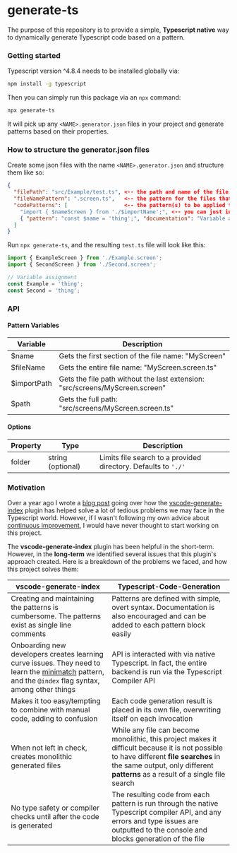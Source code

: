 # generate-ts

The purpose of this repository is to provide a simple, **Typescript native** way to dynamically generate Typescript code based on a pattern.

### Getting started

Typescript version ^4.8.4 needs to be installed globally via:

```bash
npm install -g typescript
```

Then you can simply run this package via an `npx` command:

```bash
npx generate-ts
```

It will pick up any `<NAME>.generator.json` files in your project and generate patterns based on their properties.

### How to structure the generator.json files

Create some json files with the name `<NAME>.generator.json` and structure them like so:

```json
{
  "filePath": "src/Example/test.ts", <-- the path and name of the file to be generated
  "fileNamePattern": ".screen.ts",   <-- the pattern for the files that you want to apply a code pattern to
  "codePatterns": [                  <-- the pattern(s) to be applied to the files found via the fileNamePattern property
    "import { $nameScreen } from './$importName';", <-- you can just insert a simple string pattern using the API's variables
    { "pattern": "const $name = 'thing';", "documentation": "Variable assignment" } <-- patterns can have custom documentation placed at the beginning of a code block
  ]
}
```

Run `npx generate-ts`, and the resulting `test.ts` file will look like this:

```typescript
import { ExampleScreen } from './Example.screen';
import { SecondScreen } from './Second.screen';

// Variable assignment
const Example = 'thing';
const Second = 'thing';
```

### API

#### Pattern Variables

| Variable    | Description                                                                  |
| ----------- | ---------------------------------------------------------------------------- |
| $name       | Gets the first section of the file name: "MyScreen"                          |
| $fileName   | Gets the entire file name: "MyScreen.screen.ts"                              |
| $importPath | Gets the file path without the last extension: "src/screens/MyScreen.screen" |
| $path       | Gets the full path: "src/screens/MyScreen.screen.ts"                         |

#### Options

| Property | Type              | Description                                                    |
| -------- | ----------------- | -------------------------------------------------------------- |
| folder   | string (optional) | Limits file search to a provided directory. Defaults to `'./'` |

### Motivation

Over a year ago I wrote a [blog post](https://www.bravolt.com/post/generate-index-can-save-your-sanity) going over how the [vscode-generate-index](https://github.com/fjc0k/vscode-generate-index) plugin has helped solve a lot of tedious problems we may face in the Typescript world. However, if I wasn't following my own advice about [continuous improvement](https://www.bravolt.com/post/how-to-adopt-a-continuous-improvement-culture), I would have never thought to start working on this project.

The **vscode-generate-index** plugin has been helpful in the short-term. However, in the **long-term** we identified several issues that this plugin's approach created. Here is a breakdown of the problems we faced, and how this project solves them:

| vscode-generate-index                                                                                                                                                                            | Typescript-Code-Generation                                                                                                                                                                                               |
| ------------------------------------------------------------------------------------------------------------------------------------------------------------------------------------------------ | ------------------------------------------------------------------------------------------------------------------------------------------------------------------------------------------------------------------------ |
| Creating and maintaining the patterns is cumbersome. The patterns exist as single line comments                                                                                                  | Patterns are defined with simple, overt syntax. Documentation is also encouraged and can be added to each pattern block easily                                                                                           |
| Onboarding new developers creates learning curve issues. They need to learn the [minimatch](https://github.com/isaacs/minimatch#usage) pattern, and the `@index` flag syntax, among other things | API is interacted with via native Typescript. In fact, the entire backend is run via the Typescript Compiler API                                                                                                         |
| Makes it too easy/tempting to combine with manual code, adding to confusion                                                                                                                      | Each code generation result is placed in its own file, overwriting itself on each invocation                                                                                                                             |
| When not left in check, creates monolithic generated files                                                                                                                                       | While any file can become monolithic, this project makes it difficult because it is not possible to have different **file searches** in the same output, only different **patterns** as a result of a single file search |
| No type safety or compiler checks until after the code is generated                                                                                                                              | The resulting code from each pattern is run through the native Typescript compiler API, and any errors and type issues are outputted to the console and blocks generation of the file                                    |
